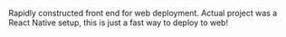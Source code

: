 Rapidly constructed front end for web deployment. Actual project was a React Native setup, this is just a fast way to deploy to web!
